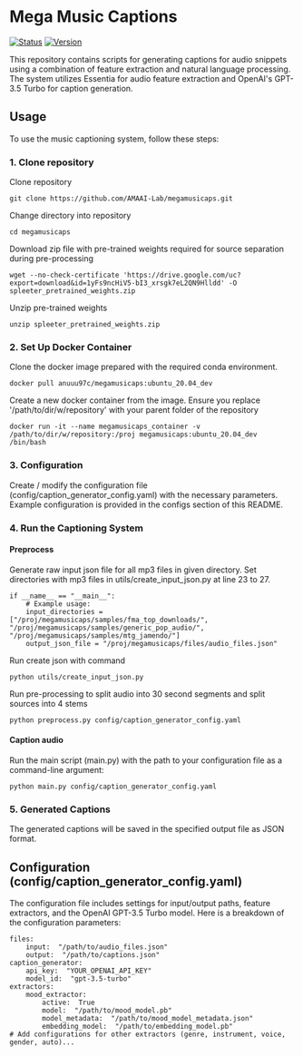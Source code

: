 # Mega Music Captions

[![Status](https://img.shields.io/badge/status-in%20development-orange.svg)](https://github.com/AMAAI-Lab/megamusicaps) [![Version](https://img.shields.io/badge/version-v0.0.6-blue.svg)](https://github.com/AMAAI-Lab/megamusicaps)

This repository contains scripts for generating captions for audio snippets using a combination of feature extraction and natural language processing. The system utilizes Essentia for audio feature extraction and OpenAI's GPT-3.5 Turbo for caption generation.

## Usage

To use the music captioning system, follow these steps:

### 1. Clone repository

Clone repository
```
git clone https://github.com/AMAAI-Lab/megamusicaps.git
```

Change directory into repository

```
cd megamusicaps
```

Download zip file with pre-trained weights required for source separation during pre-processing
```
wget --no-check-certificate 'https://drive.google.com/uc?export=download&id=1yFs9ncHiV5-bI3_xrsgk7eL2QN9Hlldd' -O spleeter_pretrained_weights.zip
```

Unzip pre-trained weights 
```
unzip spleeter_pretrained_weights.zip
```

### 2. Set Up Docker Container

Clone the docker image prepared with the required conda environment.
```
docker pull anuuu97c/megamusicaps:ubuntu_20.04_dev
```

Create a new docker container from the image. Ensure you replace '/path/to/dir/w/repository' with your parent folder of the repository

```
docker run -it --name megamusicaps_container -v /path/to/dir/w/repository:/proj megamusicaps:ubuntu_20.04_dev /bin/bash
```

### 3. Configuration

Create / modify the configuration file (config/caption_generator_config.yaml) with the necessary parameters. Example configuration is provided in the configs section of this README.

### 4. Run the Captioning System

#### Preprocess

Generate raw input json file for all mp3 files in given directory. Set directories with mp3 files in utils/create_input_json.py at line 23 to 27.

```
if __name__ == "__main__":
    # Example usage:
    input_directories = ["/proj/megamusicaps/samples/fma_top_downloads/", "/proj/megamusicaps/samples/generic_pop_audio/", "/proj/megamusicaps/samples/mtg_jamendo/"]
    output_json_file = "/proj/megamusicaps/files/audio_files.json"

```

Run create json with command

```
python utils/create_input_json.py
```

Run pre-processing to split audio into 30 second segments and split sources into 4 stems

```
python preprocess.py config/caption_generator_config.yaml
```


#### Caption audio

Run the main script (main.py) with the path to your configuration file as a command-line argument:

```
python main.py config/caption_generator_config.yaml
```

### 5. Generated Captions

The generated captions will be saved in the specified output file as JSON format.

## Configuration (config/caption_generator_config.yaml)

The configuration file includes settings for input/output paths, feature extractors, and the OpenAI GPT-3.5 Turbo model. Here is a breakdown of the configuration parameters:

    files:
	    input:  "/path/to/audio_files.json"
	    output:  "/path/to/captions.json"
	caption_generator:
		api_key:  "YOUR_OPENAI_API_KEY"
		model_id:  "gpt-3.5-turbo"
	extractors:
		mood_extractor:
			active:  True
			model:  "/path/to/mood_model.pb"
			model_metadata:  "/path/to/mood_model_metadata.json"
			embedding_model:  "/path/to/embedding_model.pb"
	# Add configurations for other extractors (genre, instrument, voice, gender, auto)...
